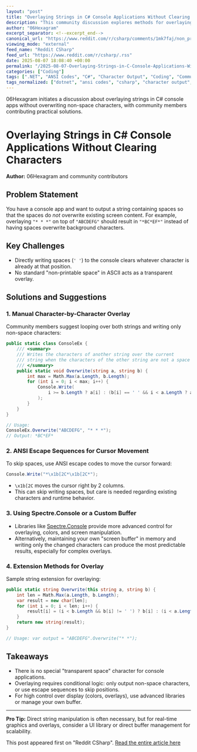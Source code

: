 ```yaml
---
layout: "post"
title: "Overlaying Strings in C# Console Applications Without Clearing Characters"
description: "This community discussion explores methods for overlaying one string on top of another in a C# console application, focusing on the challenge of preventing space characters from erasing existing screen content. Multiple solutions are suggested, including cursor manipulation, escape sequences, and custom buffer logic."
author: "06Hexagram"
excerpt_separator: <!--excerpt_end-->
canonical_url: "https://www.reddit.com/r/csharp/comments/1mk7faj/non_printable_space/"
viewing_mode: "external"
feed_name: "Reddit CSharp"
feed_url: "https://www.reddit.com/r/csharp/.rss"
date: 2025-08-07 18:08:40 +00:00
permalink: "/2025-08-07-Overlaying-Strings-in-C-Console-Applications-Without-Clearing-Characters.html"
categories: ["Coding"]
tags: [".NET", "ANSI Codes", "C#", "Character Output", "Coding", "Community", "Console Application", "Cursor Positioning", "Display Logic", "Escape Sequences", "Extension Methods", "Screen Buffer", "Spectre.Console", "String Manipulation", "String Overlay", "System.Console"]
tags_normalized: ["dotnet", "ansi codes", "csharp", "character output", "coding", "community", "console application", "cursor positioning", "display logic", "escape sequences", "extension methods", "screen buffer", "spectredotconsole", "string manipulation", "string overlay", "systemdotconsole"]
---
```


06Hexagram initiates a discussion about overlaying strings in C# console apps without overwriting non-space characters, with community members contributing practical solutions.<!--excerpt_end-->

# Overlaying Strings in C# Console Applications Without Clearing Characters

**Author:** 06Hexagram and community contributors

## Problem Statement

You have a console app and want to output a string containing spaces so that the spaces do *not* overwrite existing screen content. For example, overlaying `"* * *"` on top of `"ABCDEFG"` should result in `"*BC*EF*"` instead of having spaces overwrite background characters.

## Key Challenges

- Directly writing spaces (`' '`) to the console clears whatever character is already at that position.
- No standard "non-printable space" in ASCII acts as a transparent overlay.

## Solutions and Suggestions

### 1. **Manual Character-by-Character Overlay**

Community members suggest looping over both strings and writing only non-space characters:

```csharp
public static class ConsoleEx {
    /// <summary>
    /// Writes the characters of another string over the current
    /// string when the characters of the other string are not a space
    /// </summary>
    public static void Overwrite(string a, string b) {
        int max = Math.Max(a.Length, b.Length);
        for (int i = 0; i < max; i++) {
            Console.Write(
                i >= b.Length ? a[i] : (b[i] == ' ' && i < a.Length ? a[i] : b[i])
            );
        }
    }
}

// Usage:
ConsoleEx.Overwrite("ABCDEFG", "* * *");
// Output: *BC*EF*
```

### 2. **ANSI Escape Sequences for Cursor Movement**

To skip spaces, use ANSI escape codes to move the cursor forward:

```csharp
Console.Write("*\x1b[2C*\x1b[2C*");
```

- `\x1b[2C` moves the cursor right by 2 columns.
- This can skip writing spaces, but care is needed regarding existing characters and runtime behavior.

### 3. **Using Spectre.Console or a Custom Buffer**

- Libraries like [Spectre.Console](https://spectreconsole.net/) provide more advanced control for overlaying, colors, and screen manipulation.
- Alternatively, maintaining your own "screen buffer" in memory and writing only the changed characters can produce the most predictable results, especially for complex overlays.

### 4. **Extension Methods for Overlay**

Sample string extension for overlaying:

```csharp
public static string Overwrite(this string a, string b) {
    int len = Math.Max(a.Length, b.Length);
    var result = new char[len];
    for (int i = 0; i < len; i++) {
        result[i] = (i < b.Length && b[i] != ' ') ? b[i] : (i < a.Length ? a[i] : ' ');
    }
    return new string(result);
}

// Usage: var output = "ABCDEFG".Overwrite("* *");
```

## Takeaways

- There is no special "transparent space" character for console applications.
- Overlaying requires conditional logic: only output non-space characters, or use escape sequences to skip positions.
- For high control over display (colors, overlays), use advanced libraries or manage your own buffer.

---

**Pro Tip:** Direct string manipulation is often necessary, but for real-time graphics and overlays, consider a UI library or direct buffer management for scalability.

This post appeared first on "Reddit CSharp". [Read the entire article here](https://www.reddit.com/r/csharp/comments/1mk7faj/non_printable_space/)
